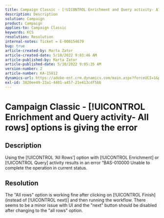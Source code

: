 ```yaml
---
title: Campaign Classic - [!UICONTROL Enrichment and Query activity- All rows] options is giving the error
description: Description
solution: Campaign
product: Campaign
applies-to: Campaign Classic
keywords: KCS
resolution: Resolution
internal-notes: Ticket = E-000154679
bug: true
article-created-by: Marta Zator
article-created-date: 5/10/2022 9:03:46 AM
article-published-by: Marta Zator
article-published-date: 5/10/2022 9:05:35 AM
version-number: 2
article-number: KA-15812
dynamics-url: https://adobe-ent.crm.dynamics.com/main.aspx?forceUCI=1&pagetype=entityrecord&etn=knowledgearticle&id=8cf53f15-40d0-ec11-a7b5-00224809c101
exl-id: 3820ee49-23a1-4401-a457-21e413cdf5bb
---
```

# Campaign Classic - [!UICONTROL Enrichment and Query activity- All rows] options is giving the error

## Description


Using the [!UICONTROL ‘All Rows’] option with [!UICONTROL Enrichment] or [!UICONTROL Query] activity results in an error “BAS-010000 Unable to complete the operation in current status.


## Resolution


The "All rows" option is working fine after clicking on [!UICONTROL Finish] (instead of [!UICONTROL next)] and then running the workflow. There seems to be a minor issue with UI and the "next" button should be disabled after changing to the "all rows" option.
